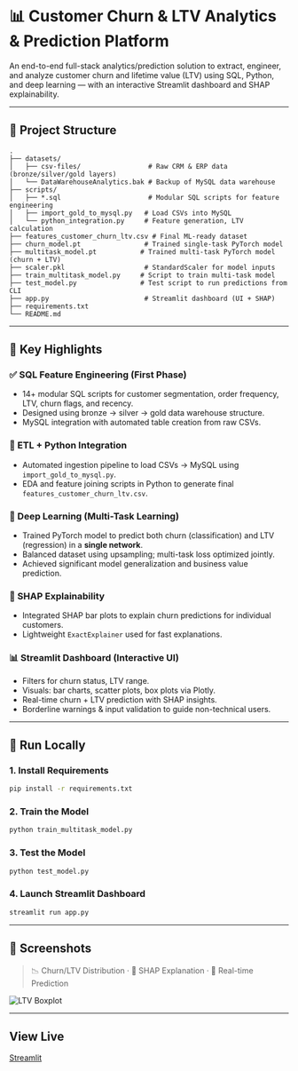 # 📊 Customer Churn & LTV Analytics & Prediction Platform

An end-to-end full-stack analytics/prediction solution to extract, engineer, and analyze customer churn and lifetime value (LTV) using SQL, Python, and deep learning — with an interactive Streamlit dashboard and SHAP explainability.

---

## 📁 Project Structure

```
.
├── datasets/
│   ├── csv-files/                 # Raw CRM & ERP data (bronze/silver/gold layers)
│   └── DataWarehouseAnalytics.bak # Backup of MySQL data warehouse
├── scripts/
│   ├── *.sql                      # Modular SQL scripts for feature engineering
│   ├── import_gold_to_mysql.py   # Load CSVs into MySQL
│   └── python_integration.py     # Feature generation, LTV calculation
├── features_customer_churn_ltv.csv # Final ML-ready dataset
├── churn_model.pt                # Trained single-task PyTorch model
├── multitask_model.pt           # Trained multi-task PyTorch model (churn + LTV)
├── scaler.pkl                    # StandardScaler for model inputs
├── train_multitask_model.py     # Script to train multi-task model
├── test_model.py                # Test script to run predictions from CLI
├── app.py                        # Streamlit dashboard (UI + SHAP)
├── requirements.txt
└── README.md
```

---

## 🧠 Key Highlights

### ✅ SQL Feature Engineering (First Phase)
- 14+ modular SQL scripts for customer segmentation, order frequency, LTV, churn flags, and recency.
- Designed using bronze → silver → gold data warehouse structure.
- MySQL integration with automated table creation from raw CSVs.

### 🔄 ETL + Python Integration
- Automated ingestion pipeline to load CSVs → MySQL using `import_gold_to_mysql.py`.
- EDA and feature joining scripts in Python to generate final `features_customer_churn_ltv.csv`.

### 🔮 Deep Learning (Multi-Task Learning)
- Trained PyTorch model to predict both churn (classification) and LTV (regression) in a **single network**.
- Balanced dataset using upsampling; multi-task loss optimized jointly.
- Achieved significant model generalization and business value prediction.

### 🧠 SHAP Explainability
- Integrated SHAP bar plots to explain churn predictions for individual customers.
- Lightweight `ExactExplainer` used for fast explanations.

### 📊 Streamlit Dashboard (Interactive UI)
- Filters for churn status, LTV range.
- Visuals: bar charts, scatter plots, box plots via Plotly.
- Real-time churn + LTV prediction with SHAP insights.
- Borderline warnings & input validation to guide non-technical users.

---

## 🚀 Run Locally

### 1. Install Requirements
```bash
pip install -r requirements.txt
```

### 2. Train the Model
```bash
python train_multitask_model.py
```

### 3. Test the Model
```bash
python test_model.py
```

### 4. Launch Streamlit Dashboard
```bash
streamlit run app.py
```

---

## 📌 Screenshots

> 📉 Churn/LTV Distribution · 🔎 SHAP Explanation · 🧠 Real-time Prediction

![LTV Boxplot](churn_ltv_boxplot.png)

---

## View Live
[Streamlit](https://github.com/Prudhvirajrekula)

